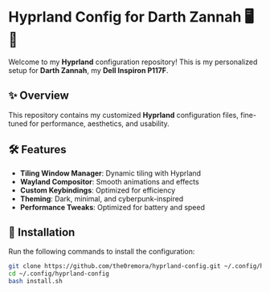 # Hyprland Config for Darth Zannah 🖥️🌌

Welcome to my **Hyprland** configuration repository! This is my personalized setup for **Darth Zannah**, my **Dell Inspiron P117F**.  

## ✨ Overview  
This repository contains my customized **Hyprland** configuration files, fine-tuned for performance, aesthetics, and usability.  

## 🛠️ Features  
- **Tiling Window Manager**: Dynamic tiling with Hyprland  
- **Wayland Compositor**: Smooth animations and effects  
- **Custom Keybindings**: Optimized for efficiency  
- **Theming**: Dark, minimal, and cyberpunk-inspired  
- **Performance Tweaks**: Optimized for battery and speed  

## 📂 Installation  
Run the following commands to install the configuration:  

```sh
git clone https://github.com/the0remora/hyprland-config.git ~/.config/hyprland-config
cd ~/.config/hyprland-config
bash install.sh
